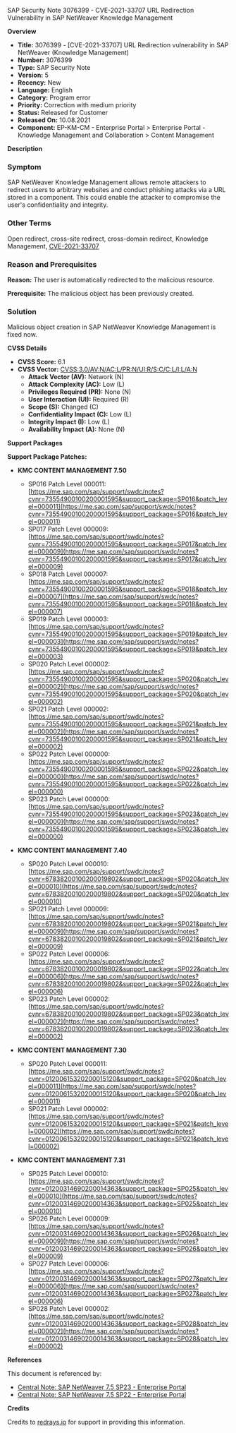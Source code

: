 SAP Security Note 3076399 - CVE-2021-33707 URL Redirection Vulnerability in SAP NetWeaver Knowledge Management

**Overview**

- **Title:** 3076399 - [CVE-2021-33707] URL Redirection vulnerability in SAP NetWeaver (Knowledge Management)
- **Number:** 3076399  
- **Type:** SAP Security Note  
- **Version:** 5  
- **Recency:** New  
- **Language:** English  
- **Category:** Program error  
- **Priority:** Correction with medium priority  
- **Status:** Released for Customer  
- **Released On:** 10.08.2021  
- **Component:** EP-KM-CM - Enterprise Portal > Enterprise Portal - Knowledge Management and Collaboration > Content Management

**Description**

### Symptom
SAP NetWeaver Knowledge Management allows remote attackers to redirect users to arbitrary websites and conduct phishing attacks via a URL stored in a component. This could enable the attacker to compromise the user's confidentiality and integrity.

### Other Terms
Open redirect, cross-site redirect, cross-domain redirect, Knowledge Management, [CVE-2021-33707](https://cve.mitre.org/cgi-bin/cvename.cgi?name=CVE-2021-33707)

### Reason and Prerequisites
**Reason:** The user is automatically redirected to the malicious resource.

**Prerequisite:** The malicious object has been previously created.

### Solution
Malicious object creation in SAP NetWeaver Knowledge Management is fixed now.

**CVSS Details**

- **CVSS Score:** 6.1  
- **CVSS Vector:** [CVSS:3.0/AV:N/AC:L/PR:N/UI:R/S:C/C:L/I:L/A:N](https://www.first.org/cvss)  
  - **Attack Vector (AV):** Network (N)
  - **Attack Complexity (AC):** Low (L)
  - **Privileges Required (PR):** None (N)
  - **User Interaction (UI):** Required (R)
  - **Scope (S):** Changed (C)
  - **Confidentiality Impact (C):** Low (L)
  - **Integrity Impact (I):** Low (L)
  - **Availability Impact (A):** None (N)

**Support Packages**

**Support Package Patches:**

- **KMC CONTENT MANAGEMENT 7.50**
  - SP016 Patch Level 000011: [https://me.sap.com/sap/support/swdc/notes?cvnr=73554900100200001595&support_package=SP016&patch_level=000011](https://me.sap.com/sap/support/swdc/notes?cvnr=73554900100200001595&support_package=SP016&patch_level=000011)
  - SP017 Patch Level 000009: [https://me.sap.com/sap/support/swdc/notes?cvnr=73554900100200001595&support_package=SP017&patch_level=000009](https://me.sap.com/sap/support/swdc/notes?cvnr=73554900100200001595&support_package=SP017&patch_level=000009)
  - SP018 Patch Level 000007: [https://me.sap.com/sap/support/swdc/notes?cvnr=73554900100200001595&support_package=SP018&patch_level=000007](https://me.sap.com/sap/support/swdc/notes?cvnr=73554900100200001595&support_package=SP018&patch_level=000007)
  - SP019 Patch Level 000003: [https://me.sap.com/sap/support/swdc/notes?cvnr=73554900100200001595&support_package=SP019&patch_level=000003](https://me.sap.com/sap/support/swdc/notes?cvnr=73554900100200001595&support_package=SP019&patch_level=000003)
  - SP020 Patch Level 000002: [https://me.sap.com/sap/support/swdc/notes?cvnr=73554900100200001595&support_package=SP020&patch_level=000002](https://me.sap.com/sap/support/swdc/notes?cvnr=73554900100200001595&support_package=SP020&patch_level=000002)
  - SP021 Patch Level 000002: [https://me.sap.com/sap/support/swdc/notes?cvnr=73554900100200001595&support_package=SP021&patch_level=000002](https://me.sap.com/sap/support/swdc/notes?cvnr=73554900100200001595&support_package=SP021&patch_level=000002)
  - SP022 Patch Level 000000: [https://me.sap.com/sap/support/swdc/notes?cvnr=73554900100200001595&support_package=SP022&patch_level=000000](https://me.sap.com/sap/support/swdc/notes?cvnr=73554900100200001595&support_package=SP022&patch_level=000000)
  - SP023 Patch Level 000000: [https://me.sap.com/sap/support/swdc/notes?cvnr=73554900100200001595&support_package=SP023&patch_level=000000](https://me.sap.com/sap/support/swdc/notes?cvnr=73554900100200001595&support_package=SP023&patch_level=000000)

- **KMC CONTENT MANAGEMENT 7.40**
  - SP020 Patch Level 000010: [https://me.sap.com/sap/support/swdc/notes?cvnr=67838200100200019802&support_package=SP020&patch_level=000010](https://me.sap.com/sap/support/swdc/notes?cvnr=67838200100200019802&support_package=SP020&patch_level=000010)
  - SP021 Patch Level 000009: [https://me.sap.com/sap/support/swdc/notes?cvnr=67838200100200019802&support_package=SP021&patch_level=000009](https://me.sap.com/sap/support/swdc/notes?cvnr=67838200100200019802&support_package=SP021&patch_level=000009)
  - SP022 Patch Level 000006: [https://me.sap.com/sap/support/swdc/notes?cvnr=67838200100200019802&support_package=SP022&patch_level=000006](https://me.sap.com/sap/support/swdc/notes?cvnr=67838200100200019802&support_package=SP022&patch_level=000006)
  - SP023 Patch Level 000002: [https://me.sap.com/sap/support/swdc/notes?cvnr=67838200100200019802&support_package=SP023&patch_level=000002](https://me.sap.com/sap/support/swdc/notes?cvnr=67838200100200019802&support_package=SP023&patch_level=000002)

- **KMC CONTENT MANAGEMENT 7.30**
  - SP020 Patch Level 000011: [https://me.sap.com/sap/support/swdc/notes?cvnr=01200615320200015120&support_package=SP020&patch_level=000011](https://me.sap.com/sap/support/swdc/notes?cvnr=01200615320200015120&support_package=SP020&patch_level=000011)
  - SP021 Patch Level 000002: [https://me.sap.com/sap/support/swdc/notes?cvnr=01200615320200015120&support_package=SP021&patch_level=000002](https://me.sap.com/sap/support/swdc/notes?cvnr=01200615320200015120&support_package=SP021&patch_level=000002)

- **KMC CONTENT MANAGEMENT 7.31**
  - SP025 Patch Level 000010: [https://me.sap.com/sap/support/swdc/notes?cvnr=01200314690200014363&support_package=SP025&patch_level=000010](https://me.sap.com/sap/support/swdc/notes?cvnr=01200314690200014363&support_package=SP025&patch_level=000010)
  - SP026 Patch Level 000009: [https://me.sap.com/sap/support/swdc/notes?cvnr=01200314690200014363&support_package=SP026&patch_level=000009](https://me.sap.com/sap/support/swdc/notes?cvnr=01200314690200014363&support_package=SP026&patch_level=000009)
  - SP027 Patch Level 000006: [https://me.sap.com/sap/support/swdc/notes?cvnr=01200314690200014363&support_package=SP027&patch_level=000006](https://me.sap.com/sap/support/swdc/notes?cvnr=01200314690200014363&support_package=SP027&patch_level=000006)
  - SP028 Patch Level 000002: [https://me.sap.com/sap/support/swdc/notes?cvnr=01200314690200014363&support_package=SP028&patch_level=000002](https://me.sap.com/sap/support/swdc/notes?cvnr=01200314690200014363&support_package=SP028&patch_level=000002)

**References**

This document is referenced by:

- [Central Note: SAP NetWeaver 7.5 SP23 - Enterprise Portal](https://me.sap.com/notes/3143024)
- [Central Note: SAP NetWeaver 7.5 SP22 - Enterprise Portal](https://me.sap.com/notes/3053138)

**Credits**

Credits to [redrays.io](https://redrays.io) for support in providing this information.